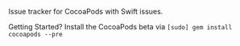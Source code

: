 Issue tracker for CocoaPods with Swift issues.

Getting Started? Install the CocoaPods beta via `[sudo] gem install cocoapods --pre`
